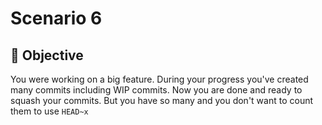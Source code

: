 # Scenario 6

## 🏁 Objective

You were working on a big feature. During your progress you've created many commits including
WIP commits. Now you are done and ready to squash your commits. But you have so many and you
don't want to count them to use `HEAD~x`
